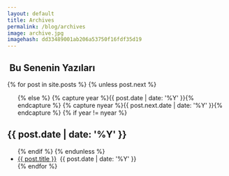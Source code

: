 ```yaml
---
layout: default
title: Archives
permalink: /blog/archives
image: archive.jpg
imagehash: dd33489001ab206a53750f16fdf35d19
---
```


<section id="archive">
<h2><i class="fa fa-file-archive-o"></i>&nbsp;Bu Senenin Yazıları</h2>
{% for post in site.posts %}
  {% unless post.next %}

  <ul class="this">
  {% else %}
  {% capture year %}{{ post.date | date: '%Y' }}{% endcapture %}
  {% capture nyear %}{{ post.next.date | date: '%Y' }}{% endcapture %}
  {% if year != nyear %}
  </ul>
  <h2>{{ post.date | date: '%Y' }}</h2>

  <ul class="past">
  {% endif %}
  {% endunless %}
 <li class="arch-list"><a href="{{site.baseurl}}{{ post.url }}">{{ post.title }}</a>&nbsp;<time>
{{ post.date | date: '%Y' }}</time></li>
{% endfor %}
  </ul>
</section>
